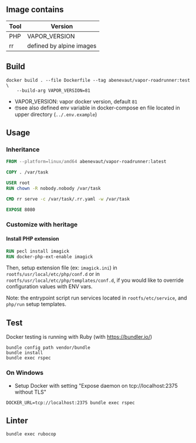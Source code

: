 ## Image contains

| Tool | Version                  |
|------|--------------------------|
| PHP  | VAPOR_VERSION            |
| rr   | defined by alpine images |

## Build

```shell
docker build . --file Dockerfile --tag abenevaut/vapor-roadrunner:test \
    --build-arg VAPOR_VERSION=81 
```

- VAPOR_VERSION: vapor docker version, default `81`
- 🤓see also defined env variable in docker-compose en file located in upper directory (`../.env.example`)

## Usage

### Inheritance

```dockerfile
FROM --platform=linux/amd64 abenevaut/vapor-roadrunner:latest

COPY . /var/task

USER root
RUN chown -R nobody.nobody /var/task

CMD rr serve -c /var/task/.rr.yaml -w /var/task

EXPOSE 8080
```

### Customize with heritage

#### Install PHP extension

```dockerfile
RUN pecl install imagick
RUN docker-php-ext-enable imagick
```

Then, setup extension file (ex: `imagick.ini`) in `rootfs/usr/local/etc/php/conf.d` or in `rootfs/usr/local/etc/php/templates/conf.d`, if you would like to override configuration values with ENV vars.

Note: the entrypoint script run services located in `rootfs/etc/service`, and `php/run` setup templates.

## Test

Docker testing is running with Ruby (with https://bundler.io/)

```shell
bundle config path vendor/bundle
bundle install
bundle exec rspec
```

### On Windows

- Setup Docker with setting "Expose daemon on tcp://localhost:2375 without TLS"

```shell
DOCKER_URL=tcp://localhost:2375 bundle exec rspec
```

## Linter

```shell
bundle exec rubocop
```
